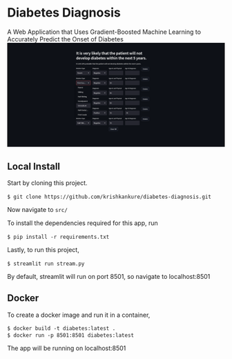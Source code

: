 # Diabetes Diagnosis
A Web Application that Uses Gradient-Boosted Machine Learning to Accurately Predict the Onset of Diabetes 
!["Predicting the Onset of Diabetes"](figures/example.png)
## Local Install
Start by cloning this project.

``$ git clone https://github.com/krishkankure/diabetes-diagnosis.git``

Now navigate to `src/`

To install the dependencies required for this app, run

``$ pip install -r requirements.txt``

Lastly, to run this project,

``$ streamlit run stream.py``

By default, streamlit will run on port 8501, so navigate to localhost:8501
## Docker

To create a docker image and run it in a container,

```
$ docker build -t diabetes:latest .
$ docker run -p 8501:8501 diabetes:latest
```
The app will be running on localhost:8501